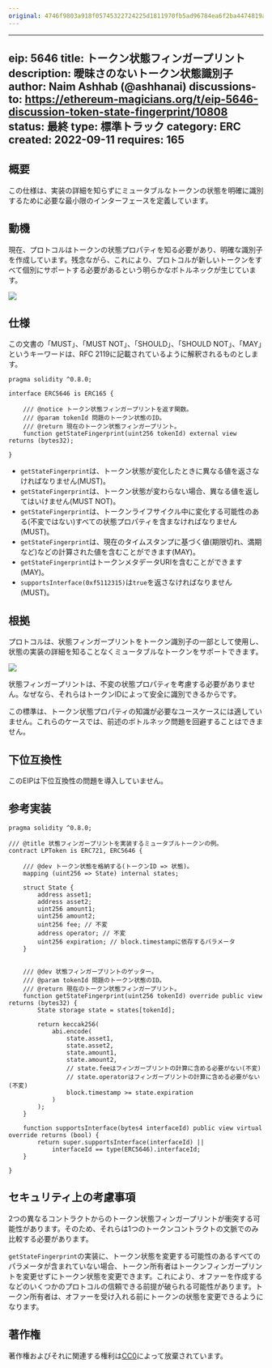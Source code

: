 ```yaml
---
original: 4746f9803a918f05745322724225d1811970fb5ad96784ea6f2ba4474819acba
---
```


---
eip: 5646
title: トークン状態フィンガープリント
description: 曖昧さのないトークン状態識別子
author: Naim Ashhab (@ashhanai)
discussions-to: https://ethereum-magicians.org/t/eip-5646-discussion-token-state-fingerprint/10808
status: 最終
type: 標準トラック
category: ERC
created: 2022-09-11
requires: 165
---

## 概要

この仕様は、実装の詳細を知らずにミュータブルなトークンの状態を明確に識別するために必要な最小限のインターフェースを定義しています。

## 動機

現在、プロトコルはトークンの状態プロパティを知る必要があり、明確な識別子を作成しています。残念ながら、これにより、プロトコルが新しいトークンをすべて個別にサポートする必要があるという明らかなボトルネックが生じています。

![](../assets/eip-5646/support-per-abi.png)

## 仕様

この文書の「MUST」、「MUST NOT」、「SHOULD」、「SHOULD NOT」、「MAY」というキーワードは、RFC 2119に記載されているように解釈されるものとします。

```solidity
pragma solidity ^0.8.0;

interface ERC5646 is ERC165 {

    /// @notice トークン状態フィンガープリントを返す関数。
    /// @param tokenId 問題のトークン状態のID。
    /// @return 現在のトークン状態フィンガープリント。
    function getStateFingerprint(uint256 tokenId) external view returns (bytes32);

}
```

- `getStateFingerprint`は、トークン状態が変化したときに異なる値を返さなければなりません(MUST)。
- `getStateFingerprint`は、トークン状態が変わらない場合、異なる値を返してはいけません(MUST NOT)。
- `getStateFingerprint`は、トークンライフサイクル中に変化する可能性のある(不変ではない)すべての状態プロパティを含まなければなりません(MUST)。
- `getStateFingerprint`は、現在のタイムスタンプに基づく値(期限切れ、満期など)などの計算された値を含むことができます(MAY)。
- `getStateFingerprint`はトークンメタデータURIを含むことができます(MAY)。
- `supportsInterface(0xf5112315)`は`true`を返さなければなりません(MUST)。

## 根拠

プロトコルは、状態フィンガープリントをトークン識別子の一部として使用し、状態の実装の詳細を知ることなくミュータブルなトークンをサポートできます。

![](../assets/eip-5646/support-per-eip.png)

状態フィンガープリントは、不変の状態プロパティを考慮する必要がありません。なぜなら、それらはトークンIDによって安全に識別できるからです。

この標準は、トークン状態プロパティの知識が必要なユースケースには適していません。これらのケースでは、前述のボトルネック問題を回避することはできません。

## 下位互換性

このEIPは下位互換性の問題を導入していません。

## 参考実装

```solidity
pragma solidity ^0.8.0;

/// @title 状態フィンガープリントを実装するミュータブルトークンの例。
contract LPToken is ERC721, ERC5646 {

    /// @dev トークン状態を格納する(トークンID => 状態)。
    mapping (uint256 => State) internal states;

    struct State {
        address asset1;
        address asset2;
        uint256 amount1;
        uint256 amount2;
        uint256 fee; // 不変
        address operator; // 不変
        uint256 expiration; // block.timestampに依存するパラメータ
    }


    /// @dev 状態フィンガープリントのゲッター。
    /// @param tokenId 問題のトークン状態のID。
    /// @return 現在のトークン状態フィンガープリント。
    function getStateFingerprint(uint256 tokenId) override public view returns (bytes32) {
        State storage state = states[tokenId];

        return keccak256(
            abi.encode(
                state.asset1,
                state.asset2,
                state.amount1,
                state.amount2,
                // state.feeはフィンガープリントの計算に含める必要がない(不変)
                // state.operatorはフィンガープリントの計算に含める必要がない(不変)
                block.timestamp >= state.expiration
            )
        );
    }

    function supportsInterface(bytes4 interfaceId) public view virtual override returns (bool) {
        return super.supportsInterface(interfaceId) ||
            interfaceId == type(ERC5646).interfaceId;
    }

}
```

## セキュリティ上の考慮事項

2つの異なるコントラクトからのトークン状態フィンガープリントが衝突する可能性があります。そのため、それらは1つのトークンコントラクトの文脈でのみ比較する必要があります。

`getStateFingerprint`の実装に、トークン状態を変更する可能性のあるすべてのパラメータが含まれていない場合、トークン所有者はトークンフィンガープリントを変更せずにトークン状態を変更できます。これにより、オファーを作成するなどのいくつかのプロトコルの信頼できる前提が破られる可能性があります。トークン所有者は、オファーを受け入れる前にトークンの状態を変更できるようになります。

## 著作権

著作権およびそれに関連する権利は[CC0](../LICENSE.md)によって放棄されています。